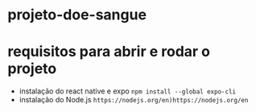 # projeto-doe-sangue
# requisitos para abrir e rodar o projeto
- instalação do react native e expo
```npm install --global expo-cli```
- instalação do Node.js
```https://nodejs.org/en)https://nodejs.org/en```

